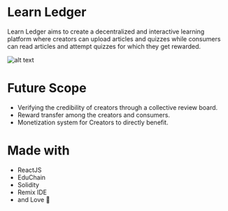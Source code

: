 # Learn Ledger

Learn Ledger aims to create a decentralized and interactive learning platform where creators can upload articles and quizzes while consumers can read articles and attempt quizzes for which they get rewarded.

![alt text](https://i.ibb.co/wsZQtNm/image.png)

# Future Scope

- Verifying the credibility of creators through a collective review board.
- Reward transfer among the creators and consumers.
- Monetization system for Creators to directly benefit.

# Made with

- ReactJS
- EduChain
- Solidity
- Remix IDE
- and Love 🥰
